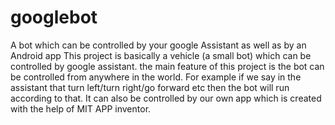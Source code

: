# googlebot

A bot which can be controlled by your google Assistant as well as by an Android app This project is basically a vehicle (a small bot) which can be controlled by google assistant. the main feature of this project is the bot can be controlled from anywhere in the world. For example if we say in the assistant that turn left/turn right/go forward etc then the bot will run according to that. It can also be controlled by our own app which is created with the help of MIT APP inventor.
